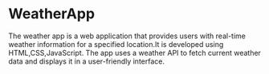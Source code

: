 # WeatherApp
The weather app is a web application that provides users with real-time weather information for a specified location.It is developed using HTML,CSS,JavaScript. The app uses a weather API to fetch current weather data and displays it in a user-friendly interface.
